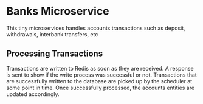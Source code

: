 # Banks Microservice

This tiny microservices handles accounts transactions such as deposit, withdrawals, interbank transfers, etc

## Processing Transactions

Transactions are written to Redis as soon as they are received. A response is sent to show if the write process was successful or not. Transactions that are successfully written to the database are picked up by the scheduler at some point in time. Once successfully processed, the accounts entities are updated accordingly.
